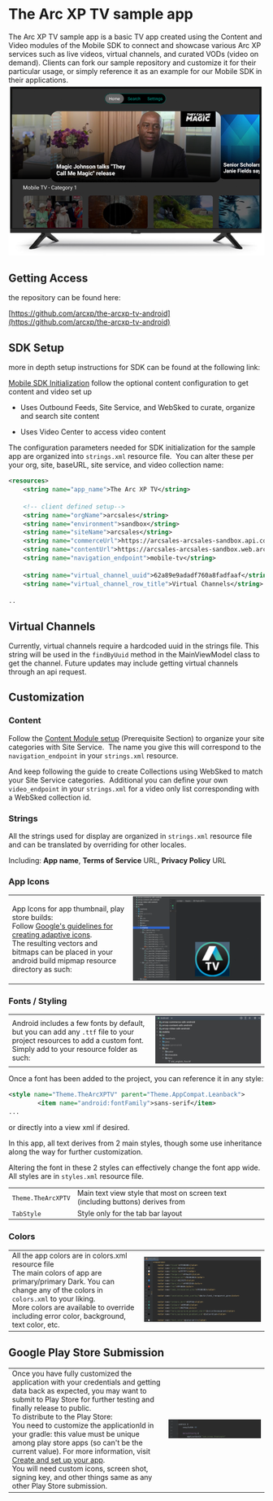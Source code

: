 # The Arc XP TV sample app

The Arc XP TV sample app is a basic TV app created using the Content and Video modules of the Mobile SDK to connect and showcase various Arc XP services such as live videos, virtual channels, and curated VODs (video on demand). Clients can fork our sample repository and customize it for their particular usage, or simply reference it as an example for our Mobile SDK in their applications.
![](../images/ArcXPTV.png)

## Getting Access

the repository can be found here:

[https://github.com/arcxp/the-arcxp-tv-android](https://github.com/arcxp/the-arcxp-tv-android)


## SDK Setup

more in depth setup instructions for SDK can be found at the following link:

[Mobile SDK Initialization](getting-started-initialization.md) follow the optional content configuration to get content and video set up

- Uses Outbound Feeds, Site Service, and WebSked to curate, organize and search site content

- Uses Video Center to access video content

The configuration parameters needed for SDK initialization for the sample app are organized into `strings.xml` resource file.  You can alter these per your org, site, baseURL, site service, and video collection name:

```xml
<resources>
    <string name="app_name">The Arc XP TV</string>

    <!-- client defined setup-->
    <string name="orgName">arcsales</string>
    <string name="environment">sandbox</string>
    <string name="siteName">arcsales</string>
    <string name="commerceUrl">https://arcsales-arcsales-sandbox.api.cdn.arcpublishing.com</string>
    <string name="contentUrl">https://arcsales-arcsales-sandbox.web.arc-cdn.net</string>
    <string name="navigation_endpoint">mobile-tv</string>

    <string name="virtual_channel_uuid">62a89e9adadf760a8fadfaaf</string>
    <string name="virtual_channel_row_title">Virtual Channels</string>

..
```

## Virtual Channels

Currently, virtual channels require a hardcoded uuid in the strings file. This string will be used in the `findByUuid` method in the MainViewModel class to get the channel. Future updates may include getting virtual channels through an api request.

## Customization

### Content

Follow the [Content Module setup](getting-started-with-the-content-module.md) (Prerequisite Section) to organize your site categories with Site Service.  The name you give this will correspond to the `navigation_endpoint` in your `strings.xml` resource.

And keep following the guide to create Collections using WebSked to match your Site Service categories.  Additional you can define your own `video_endpoint` in your `strings.xml` for a video only list corresponding with a WebSked collection id.

### Strings

All the strings used for display are organized in `strings.xml` resource file and can be translated by overriding for other locales.

Including: **App name**, **Terms of Service** URL, **Privacy Policy** URL

### App Icons

| | |
|---|---|
| App Icons for app thumbnail, play store builds:<br>Follow [Google's guidelines for creating adaptive icons](https://developer.android.com/studio/write/image-asset-studio). <br> The resulting vectors and bitmaps can be placed in your android build mipmap resource directory as such:| ![App Icons Screenshot](../images/appicons.png)|

### Fonts / Styling

| | |
|---|---|
| Android includes a few fonts by default, but you can add any `.ttf` file to your project resources to add a custom font. Simply add to your resource folder as such:| ![Fonts Styling Screenshot](../images/fonts-styling.jpeg)

Once a font has been added to the project, you can reference it in any style:

```xml
<style name="Theme.TheArcXPTV" parent="Theme.AppCompat.Leanback">
        <item name="android:fontFamily">sans-serif</item>
...
```

or directly into a view xml if desired.

In this app, all text derives from 2 main styles, though some use inheritance along the way for further customization.

Altering the font in these 2 styles can effectively change the font app wide.  All styles are in `styles.xml` resource file.

| | |
|---|---|
|`Theme.TheArcXPTV`| Main text view style that most on screen text (including buttons) derives from |
| `TabStyle` | Style only for the tab bar layout |

### Colors

| | |
|---|---|
| All the app colors are in colors.xml resource file<br>The main colors of app are primary/primary Dark. You can change any of the colors in `colors.xml` to your liking.<br>More colors are available to override including error color, background, text color, etc.| ![Application colors](../images/colors-xml.png) |

## Google Play Store Submission

| | |
|---|---|
| Once you have fully customized the application with your credentials and getting data back as expected, you may want to submit to Play Store for further testing and finally release to public.<br>To distribute to the Play Store:<br>You need to customize the applicationId in your gradle: this value must be unique among play store apps (so can't be the current value). For more information, visit [Create and set up your app](https://support.google.com/googleplay/android-developer/answer/9859152?hl=en).<br>You will need custom icons, screen shot, signing key, and other things same as any other Play Store submission.| ![Google Play Store Submission](../images/android-compilesdk.png)|
